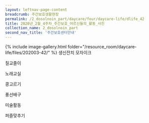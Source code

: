 ```yaml
--- 
layout: leftnav-page-content 
breadcrumb: 주간보호생활현장 
permalink: /2_dosolnoin_part/daycare/four/daycare-life/dlife_42
title: 2020년_2월_4주차_주간보호_어르신들의_활동_사진
collection_name: 2_dosolnoin_part
second_nav_title: '주간보호센터안내' 
---
```

{% include image-gallery.html folder="/resource_room/daycare-life/files/202003-42/" %}
생신잔치
모자이크

칠교졸이

노래교실

콩고르기

풍선배구


미술활동

퍼즐맞추기
